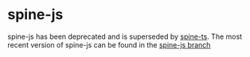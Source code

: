 # spine-js

spine-js has been deprecated and is superseded by [spine-ts](https://github.com/EsotericSoftware/spine-runtimes/tree/master/spine-ts). The most recent version of spine-js can be found in the [spine-js branch](https://github.com/EsotericSoftware/spine-runtimes/tree/spine-js/spine-js)
